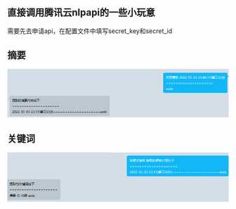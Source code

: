 ## 直接调用腾讯云nlpapi的一些小玩意

需要先去[](https://console.cloud.tencent.com/cam/capi)申请api，在配置文件中填写secret_key和secret_id

## 摘要

![](images/tencentcloudnlp_sum.png)

## 关键词

![](images/tencentcloudnlp_keywords.png)